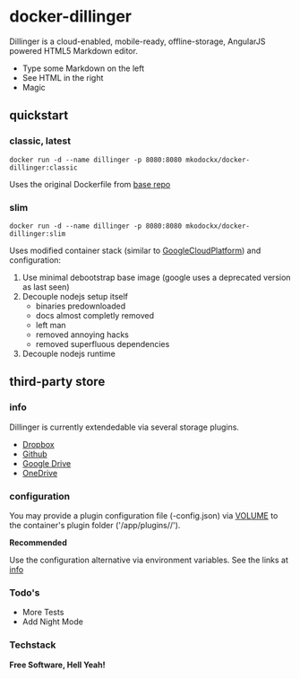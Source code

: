 # docker-dillinger

Dillinger is a cloud-enabled, mobile-ready, offline-storage, AngularJS powered HTML5 Markdown editor.

  - Type some Markdown on the left
  - See HTML in the right
  - Magic

## quickstart

### classic, latest
    docker run -d --name dillinger -p 8080:8080 mkodockx/docker-dillinger:classic

Uses the original Dockerfile from [base repo](https://github.com/joemccann/dillinger)

### slim
    docker run -d --name dillinger -p 8080:8080 mkodockx/docker-dillinger:slim
    
Uses modified container stack (similar to [GoogleCloudPlatform](https://github.com/GoogleCloudPlatform/nodejs-docker)) and configuration:
1. Use minimal debootstrap base image (google uses a deprecated version as last seen)
2. Decouple nodejs setup itself
    * binaries predownloaded
    * docs almost completly removed
    * left man
    * removed annoying hacks
    * removed superfluous dependencies
3. Decouple nodejs runtime

## third-party store

### info

Dillinger is currently extendedable via several storage plugins.

* [Dropbox](https://github.com/joemccann/dillinger/tree/master/plugins/dropbox/README.md)
* [Github](https://github.com/joemccann/dillinger/tree/master/plugins/github/README.md)
* [Google Drive](https://github.com/joemccann/dillinger/tree/master/plugins/googledrive/README.md)
* [OneDrive](https://github.com/joemccann/dillinger/tree/master/plugins/onedrive/README.md)

### configuration

You may provide a plugin configuration file (<pluginname>-config.json) via [VOLUME](https://docs.docker.com/reference/builder/#volume) to the container's plugin folder ('/app/plugins/<pluginname>/').
    
**Recommended**

Use the configuration alternative via environment variables. See the links at [info](info)

### Todo's

 - More Tests
 - Add Night Mode

### Techstack

**Free Software, Hell Yeah!**

[john gruber]:http://daringfireball.net/
[@thomasfuchs]:http://twitter.com/thomasfuchs
[1]:http://daringfireball.net/projects/markdown/
[marked]:https://github.com/chjj/marked
[Ace Editor]:http://ace.ajax.org
[node.js]:http://nodejs.org
[Twitter Bootstrap]:http://twitter.github.com/bootstrap/
[keymaster.js]:https://github.com/madrobby/keymaster
[jQuery]:http://jquery.com
[@tjholowaychuk]:http://twitter.com/tjholowaychuk
[express]:http://expressjs.com
[AngularJS]:http://angularjs.org
[Gulp]:http://gulpjs.com
